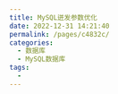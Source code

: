 ```yaml
---
title: MySQL迸发参数优化
date: 2022-12-31 14:21:40
permalink: /pages/c4832c/
categories:
  - 数据库
  - MySQL数据库
tags:
  - 
---
```

